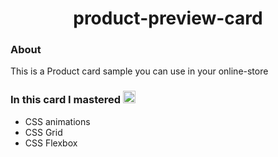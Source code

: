 <div align="center">

# product-preview-card

</div>

### About
This is a Product card sample you can use in your online-store

### In this card I mastered <img src="https://media.giphy.com/media/JIX9t2j0ZTN9S/giphy.gif" width="20">
- CSS animations
- CSS Grid
- CSS Flexbox
